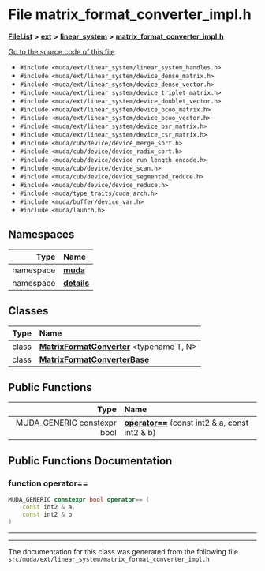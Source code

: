 

# File matrix\_format\_converter\_impl.h



[**FileList**](files.md) **>** [**ext**](dir_dee31a662aa40cb7fc08cb07824f4a9a.md) **>** [**linear\_system**](dir_6f09a74f7ee1db37d591c4a0fc2f2223.md) **>** [**matrix\_format\_converter\_impl.h**](matrix__format__converter__impl_8h.md)

[Go to the source code of this file](matrix__format__converter__impl_8h_source.md)



* `#include <muda/ext/linear_system/linear_system_handles.h>`
* `#include <muda/ext/linear_system/device_dense_matrix.h>`
* `#include <muda/ext/linear_system/device_dense_vector.h>`
* `#include <muda/ext/linear_system/device_triplet_matrix.h>`
* `#include <muda/ext/linear_system/device_doublet_vector.h>`
* `#include <muda/ext/linear_system/device_bcoo_matrix.h>`
* `#include <muda/ext/linear_system/device_bcoo_vector.h>`
* `#include <muda/ext/linear_system/device_bsr_matrix.h>`
* `#include <muda/ext/linear_system/device_csr_matrix.h>`
* `#include <muda/cub/device/device_merge_sort.h>`
* `#include <muda/cub/device/device_radix_sort.h>`
* `#include <muda/cub/device/device_run_length_encode.h>`
* `#include <muda/cub/device/device_scan.h>`
* `#include <muda/cub/device/device_segmented_reduce.h>`
* `#include <muda/cub/device/device_reduce.h>`
* `#include <muda/type_traits/cuda_arch.h>`
* `#include <muda/buffer/device_var.h>`
* `#include <muda/launch.h>`













## Namespaces

| Type | Name |
| ---: | :--- |
| namespace | [**muda**](namespacemuda.md) <br> |
| namespace | [**details**](namespacemuda_1_1details.md) <br> |


## Classes

| Type | Name |
| ---: | :--- |
| class | [**MatrixFormatConverter**](classmuda_1_1details_1_1_matrix_format_converter.md) &lt;typename T, N&gt;<br> |
| class | [**MatrixFormatConverterBase**](classmuda_1_1details_1_1_matrix_format_converter_base.md) <br> |






















## Public Functions

| Type | Name |
| ---: | :--- |
|  MUDA\_GENERIC constexpr bool | [**operator==**](#function-operator) (const int2 & a, const int2 & b) <br> |




























## Public Functions Documentation




### function operator== 

```C++
MUDA_GENERIC constexpr bool operator== (
    const int2 & a,
    const int2 & b
) 
```




<hr>

------------------------------
The documentation for this class was generated from the following file `src/muda/ext/linear_system/matrix_format_converter_impl.h`

